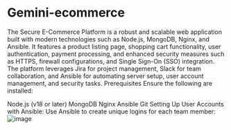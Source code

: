 # Gemini-ecommerce
The Secure E-Commerce Platform is a robust and scalable web application built with modern technologies such as Node.js, MongoDB, Nginx, and Ansible. It features a product listing page, shopping cart functionality, user authentication, payment processing, and enhanced security measures such as HTTPS, firewall configurations, and Single Sign-On (SSO) integration. The platform leverages Jira for project management, Slack for team collaboration, and Ansible for automating server setup, user account management, and security tasks.
Prerequisites
Ensure the following are installed:

Node.js (v18 or later)
MongoDB
Nginx
Ansible
Git
Setting Up User Accounts with Ansible:
Use Ansible to create unique logins for each team member:
![image](https://github.com/user-attachments/assets/0c267a7f-a7be-499f-b747-8fbda086318e)




  
